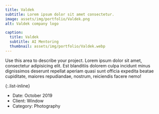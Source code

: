 ```yaml
---
title: Valdek
subtitle: Lorem ipsum dolor sit amet consectetur.
image: assets/img/portfolio/Valdek.png
alt: Valdek company logo

caption:
  title: Valdek
  subtitle: AI Mentoring
  thumbnail: assets/img/portfolio/Valdek.webp
---
```

Use this area to describe your project. Lorem ipsum dolor sit amet, consectetur adipisicing elit. Est blanditiis dolorem culpa incidunt minus dignissimos deserunt repellat aperiam quasi sunt officia expedita beatae cupiditate, maiores repudiandae, nostrum, reiciendis facere nemo!

{:.list-inline}
- Date: October 2019
- Client: Window
- Category: Photography

